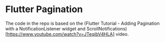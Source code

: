 # Flutter Pagination

The code in the repo is based on the
(Flutter Tutorial - Adding Pagination with a NotificationListener widget and ScrollNotifications)[https://www.youtube.com/watch?v=JTeqibV4HLA]
video.
